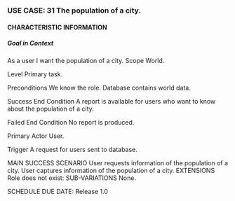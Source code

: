 ### USE CASE: 31 The population of a city.
#### CHARACTERISTIC INFORMATION
##### Goal in Context
As a user I want the population of a city.
Scope
World.

Level
Primary task.

Preconditions
We know the role. Database contains world data.

Success End Condition
A report is available for users who want to know about the population of a city.

Failed End Condition
No report is produced.

Primary Actor
User.

Trigger
A request for users sent to database.

MAIN SUCCESS SCENARIO
User requests information of the population of a city.
User captures information of the population of a city.
EXTENSIONS
Role does not exist:
SUB-VARIATIONS
None.

SCHEDULE
DUE DATE: Release 1.0